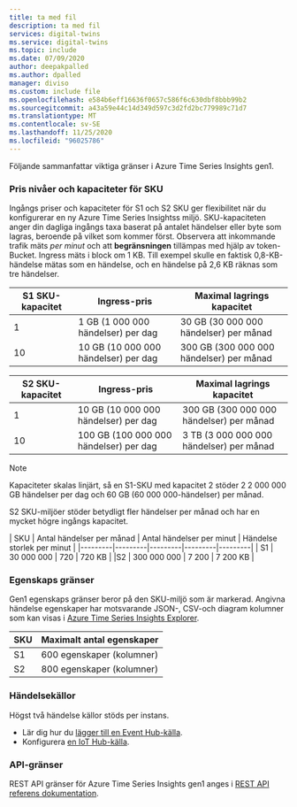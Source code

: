```yaml
---
title: ta med fil
description: ta med fil
services: digital-twins
ms.service: digital-twins
ms.topic: include
ms.date: 07/09/2020
author: deepakpalled
ms.author: dpalled
manager: diviso
ms.custom: include file
ms.openlocfilehash: e584b6eff16636f0657c586f6c630dbf8bbb99b2
ms.sourcegitcommit: a43a59e44c14d349d597c3d2fd2bc779989c71d7
ms.translationtype: MT
ms.contentlocale: sv-SE
ms.lasthandoff: 11/25/2020
ms.locfileid: "96025786"
---
```

Följande sammanfattar viktiga gränser i Azure Time Series Insights gen1.

### <a name="sku-ingress-rates-and-capacities"></a>Pris nivåer och kapaciteter för SKU

Ingångs priser och kapaciteter för S1 och S2 SKU ger flexibilitet när du konfigurerar en ny Azure Time Series Insightss miljö. SKU-kapaciteten anger din dagliga ingångs taxa baserat på antalet händelser eller byte som lagras, beroende på vilket som kommer först. Observera att inkommande trafik mäts *per minut* och att **begränsningen** tillämpas med hjälp av token-Bucket. Ingress mäts i block om 1 KB. Till exempel skulle en faktisk 0,8-KB-händelse mätas som en händelse, och en händelse på 2,6 KB räknas som tre händelser.

| S1 SKU-kapacitet | Ingress-pris | Maximal lagrings kapacitet
| --- | --- | --- |
| 1 | 1 GB (1 000 000 händelser) per dag | 30 GB (30 000 000 händelser) per månad |
| 10 | 10 GB (10 000 000 händelser) per dag | 300 GB (300 000 000 händelser) per månad |

| S2 SKU-kapacitet | Ingress-pris | Maximal lagrings kapacitet
| --- | --- | --- |
| 1 | 10 GB (10 000 000 händelser) per dag | 300 GB (300 000 000 händelser) per månad |
| 10 | 100 GB (100 000 000 händelser) per dag | 3 TB (3 000 000 000 händelser) per månad |

> [!NOTE]
> Kapaciteter skalas linjärt, så en S1-SKU med kapacitet 2 stöder 2 2 000 000 GB händelser per dag och 60 GB (60 000 000-händelser) per månad.

S2 SKU-miljöer stöder betydligt fler händelser per månad och har en mycket högre ingångs kapacitet.

| SKU  | Antal händelser per månad  | Antal händelser per minut | Händelse storlek per minut  |
|---------|---------|---------|---------|---------|
| S1     |   30 000 000   |  720    |  720 KB   |
 |S2     |   300 000 000   | 7 200   | 7 200 KB  |

### <a name="property-limits"></a>Egenskaps gränser

Gen1 egenskaps gränser beror på den SKU-miljö som är markerad. Angivna händelse egenskaper har motsvarande JSON-, CSV-och diagram kolumner som kan visas i [Azure Time Series Insights Explorer](../articles/time-series-insights/time-series-quickstart.md).

| SKU | Maximalt antal egenskaper |
| --- | --- |
| S1 | 600 egenskaper (kolumner) |
| S2 | 800 egenskaper (kolumner) |

### <a name="event-sources"></a>Händelsekällor

Högst två händelse källor stöds per instans.

* Lär dig hur du [lägger till en Event Hub-källa](../articles/time-series-insights/how-to-ingest-data-event-hub.md).
* Konfigurera [en IoT Hub-källa](../articles/time-series-insights/how-to-ingest-data-iot-hub.md).

### <a name="api-limits"></a>API-gränser

REST API gränser för Azure Time Series Insights gen1 anges i [REST API referens dokumentation](/rest/api/time-series-insights/dataaccess(preview)/query/getavailability).